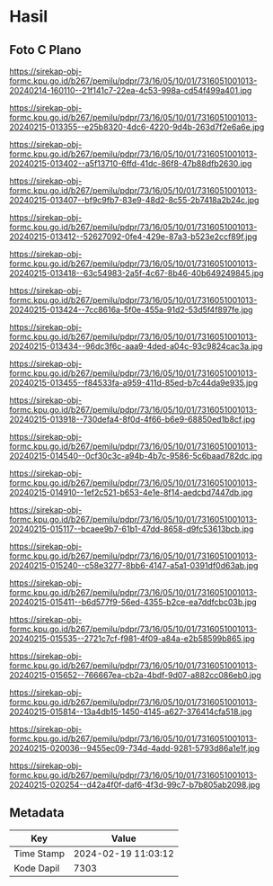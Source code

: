 # Hasil

## Foto C Plano

https://sirekap-obj-formc.kpu.go.id/b267/pemilu/pdpr/73/16/05/10/01/7316051001013-20240214-160110--21f141c7-22ea-4c53-998a-cd54f499a401.jpg

https://sirekap-obj-formc.kpu.go.id/b267/pemilu/pdpr/73/16/05/10/01/7316051001013-20240215-013355--e25b8320-4dc6-4220-9d4b-263d7f2e6a6e.jpg

https://sirekap-obj-formc.kpu.go.id/b267/pemilu/pdpr/73/16/05/10/01/7316051001013-20240215-013402--a5f13710-6ffd-41dc-86f8-47b88dfb2630.jpg

https://sirekap-obj-formc.kpu.go.id/b267/pemilu/pdpr/73/16/05/10/01/7316051001013-20240215-013407--bf9c9fb7-83e9-48d2-8c55-2b7418a2b24c.jpg

https://sirekap-obj-formc.kpu.go.id/b267/pemilu/pdpr/73/16/05/10/01/7316051001013-20240215-013412--52627092-0fe4-429e-87a3-b523e2ccf89f.jpg

https://sirekap-obj-formc.kpu.go.id/b267/pemilu/pdpr/73/16/05/10/01/7316051001013-20240215-013418--63c54983-2a5f-4c67-8b46-40b649249845.jpg

https://sirekap-obj-formc.kpu.go.id/b267/pemilu/pdpr/73/16/05/10/01/7316051001013-20240215-013424--7cc8616a-5f0e-455a-91d2-53d5f4f897fe.jpg

https://sirekap-obj-formc.kpu.go.id/b267/pemilu/pdpr/73/16/05/10/01/7316051001013-20240215-013434--96dc3f6c-aaa9-4ded-a04c-93c9824cac3a.jpg

https://sirekap-obj-formc.kpu.go.id/b267/pemilu/pdpr/73/16/05/10/01/7316051001013-20240215-013455--f84533fa-a959-411d-85ed-b7c44da9e935.jpg

https://sirekap-obj-formc.kpu.go.id/b267/pemilu/pdpr/73/16/05/10/01/7316051001013-20240215-013918--730defa4-8f0d-4f66-b6e9-68850ed1b8cf.jpg

https://sirekap-obj-formc.kpu.go.id/b267/pemilu/pdpr/73/16/05/10/01/7316051001013-20240215-014540--0cf30c3c-a94b-4b7c-9586-5c6baad782dc.jpg

https://sirekap-obj-formc.kpu.go.id/b267/pemilu/pdpr/73/16/05/10/01/7316051001013-20240215-014910--1ef2c521-b653-4e1e-8f14-aedcbd7447db.jpg

https://sirekap-obj-formc.kpu.go.id/b267/pemilu/pdpr/73/16/05/10/01/7316051001013-20240215-015117--bcaee9b7-61b1-47dd-8658-d9fc53613bcb.jpg

https://sirekap-obj-formc.kpu.go.id/b267/pemilu/pdpr/73/16/05/10/01/7316051001013-20240215-015240--c58e3277-8bb6-4147-a5a1-0391df0d63ab.jpg

https://sirekap-obj-formc.kpu.go.id/b267/pemilu/pdpr/73/16/05/10/01/7316051001013-20240215-015411--b6d577f9-56ed-4355-b2ce-ea7ddfcbc03b.jpg

https://sirekap-obj-formc.kpu.go.id/b267/pemilu/pdpr/73/16/05/10/01/7316051001013-20240215-015535--2721c7cf-f981-4f09-a84a-e2b58599b865.jpg

https://sirekap-obj-formc.kpu.go.id/b267/pemilu/pdpr/73/16/05/10/01/7316051001013-20240215-015652--766667ea-cb2a-4bdf-9d07-a882cc086eb0.jpg

https://sirekap-obj-formc.kpu.go.id/b267/pemilu/pdpr/73/16/05/10/01/7316051001013-20240215-015814--13a4db15-1450-4145-a627-376414cfa518.jpg

https://sirekap-obj-formc.kpu.go.id/b267/pemilu/pdpr/73/16/05/10/01/7316051001013-20240215-020036--9455ec09-734d-4add-9281-5793d86a1e1f.jpg

https://sirekap-obj-formc.kpu.go.id/b267/pemilu/pdpr/73/16/05/10/01/7316051001013-20240215-020254--d42a4f0f-daf6-4f3d-99c7-b7b805ab2098.jpg


## Metadata

| Key        | Value               |
| ---------- | ------------------- |
| Time Stamp | 2024-02-19 11:03:12 |
| Kode Dapil | 7303                |



